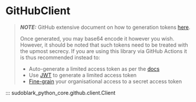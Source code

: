 # GitHubClient

> **_NOTE:_**  GitHub extensive document on how
> to generation tokens [here](https://docs.github.com/en/authentication/keeping-your-account-and-data-secure/managing-your-personal-access-tokens).
> 
> Once generated, you may base64 encode it however you wish. However, it should be noted
> that such tokens need to be treated with the upmost secrecy. If you are using
> this library via GitHub Actions it is thus recommended instead to:
> 
>   - Auto-generate a limited access token as per the [docs](https://docs.github.com/en/actions/security-for-github-actions/security-guides/automatic-token-authentication)
>   - Use [JWT](https://docs.github.com/en/apps/creating-github-apps/authenticating-with-a-github-app/generating-a-json-web-token-jwt-for-a-github-app) to generate a limited access token
>   - [Fine-grain](https://docs.github.com/en/organizations/managing-programmatic-access-to-your-organization/setting-a-personal-access-token-policy-for-your-organization) your organisational access to a secret access token

::: sudoblark_python_core.github.client.Client